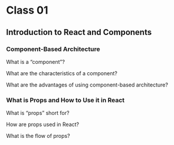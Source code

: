 # Class 01

## Introduction to React and Components

### Component-Based Architecture

What is a “component”?

What are the characteristics of a component?

What are the advantages of using component-based architecture?

### What is Props and How to Use it in React

What is “props” short for?

How are props used in React?

What is the flow of props?
